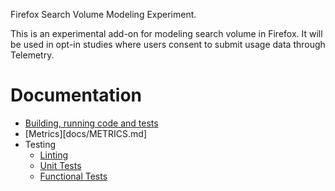 Firefox Search Volume Modeling Experiment.

This is an experimental add-on for modeling search volume in Firefox. It will be used in opt-in studies where users consent to submit usage data through Telemetry.

# Documentation

* [Building, running code and tests](docs/Developing.md)
* [Metrics][docs/METRICS.md]
* Testing
  * [Linting](docs/Linting.md)
  * [Unit Tests](docs/UnitTests.md)
  * [Functional Tests](docs/Functional.md)
